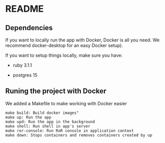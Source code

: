 # README

## Dependencies

If you want to locally run the app with Docker, Docker is all you need. We recommend docker-desktop for an easy Docker setup).

If you want to setup things locally, make sure you have:

- ruby 3.1.1

- postgres 15

## Runing the project with Docker

We added a Makefile to make working with Docker easier

```
make build: Build docker images"
make up: Run the app
make upd: Run the app in the background
make shell: Run shell in app's server
make ror-console: Run RoR console in application context
make down: Stops containers and removes containers created by up
```
